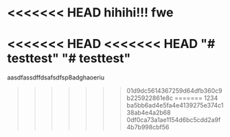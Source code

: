 <<<<<<< HEAD
hihihi!!!
fwe
=======
<<<<<<< HEAD
<<<<<<< HEAD
"# testtest" 
"# testtest" 
=======
aasdfassdffdsafsdfsp8adghaoeriu
>>>>>>> 01d9dc5614367259d64dfb360c9b225922861e8c
=======
1234
>>>>>>> ba5bb6ad4e5fa4e4139275e374c138ab4e4a2b68
>>>>>>> 0df0ca73a1ae1154d6bc5cdd2a9f4b7b998cbf56
